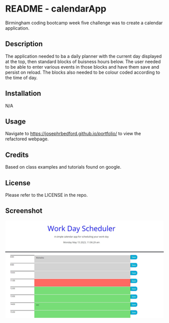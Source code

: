 # README - calendarApp

Birmingham coding bootcamp week five challenge was to create a calendar application.

## Description

The application needed to ba a daily planner with the current day displayed at the top, then standard blocks of buisness hours below. The user needed to be able to enter various events in those blocks and have them save and persist on reload. The blocks also needed to be colour coded according to the time of day.

## Installation

N/A

## Usage

Navigate to https://josephrbedford.github.io/portfolio/ to view the refactored webpage.

## Credits

Based on class examples and tutorials found on google.

## License

Please refer to the LICENSE in the repo.

## Screenshot

![Screenshot](/Assets/screenshot.jpg)
